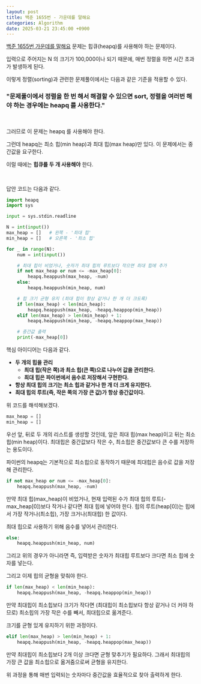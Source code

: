 ```yaml
---
layout: post
title: 백준 1655번 - 가운데를 말해요
categories: Algorithm
date: 2025-03-21 23:45:00 +0900
---
```

<a href="https://www.acmicpc.net/problem/1655" target="_blank">백준 1655번 가운데를 말해요</a> 문제는 힙큐(heapq)를 사용해야 하는 문제이다.

입력으로 주어지는 N 의 크기가 100,000이나 되기 때문에, 매번 정렬을 하면 시간 초과가 발생하게 된다.

이렇게 정렬(sorting)과 관련한 문제풀이에서는 다음과 같은 기준을 적용할 수 있다.

### "문제풀이에서 정렬을 한 번 해서 해결할 수 있으면 sort, 정렬을 여러번 해야 하는 경우에는 heapq 를 사용한다."

<br>

그러므로 이 문제는 heapq 를 사용해야 한다.

그런데 heapq는 최소 힙(min heap)과 최대 힙(max heap)만 있다. 이 문제에서는 중간값을 요구한다.

이럴 때에는 <b>힙큐를 두 개 사용해야</b> 한다.

<br>

답안 코드는 다음과 같다.

```python
import heapq
import sys

input = sys.stdin.readline

N = int(input())
max_heap = []   # 왼쪽 - '최대 힙'
min_heap = []   # 오른쪽 - '최소 힙'

for _ in range(N):
    num = int(input())

    # 최대 힙이 비었거나, 숫자가 최대 힙의 루트보다 작으면 최대 힙에 추가
    if not max_heap or num <= -max_heap[0]:
        heapq.heappush(max_heap, -num)
    else:
        heapq.heappush(min_heap, num)

    # 힙 크기 균형 유지 (최대 힙이 항상 같거나 한 개 더 크도록)
    if len(max_heap) < len(min_heap):
        heapq.heappush(max_heap, -heapq.heappop(min_heap))
    elif len(max_heap) > len(min_heap) + 1:
        heapq.heappush(min_heap, -heapq.heappop(max_heap))

    # 중간값 출력
    print(-max_heap[0])
```

핵심 아이디어는 다음과 같다.

* <b>두 개의 힙을 관리</b>
    * <b>최대 힙(작은 쪽)과 최소 힙(큰 쪽)으로 나누어 값을 관리한다.</b>
    * <b>최대 힙은 파이썬에서 음수로 저장해서 구현한다.</b>
* <b>항상 최대 힙의 크기는 최소 힙과 같거나 한 개 더 크게 유지한다.</b>
* <b>최대 힙의 루트(즉, 작은 쪽의 가장 큰 값)가 항상 중간값이다.</b>

위 코드를 해석해보겠다.

```python
max_heap = []
min_heap = []
```

우선 앞, 뒤로 두 개의 리스트를 생성할 것인데, 앞은 최대 힙(max heap)이고 뒤는 최소 힙(min heap)이다. 최대힙은 중간값보다 작은 수, 최소힙은 중간값보다 큰 수를 저장하는 용도이다.

파이썬의 heapq는 기본적으로 최소힙으로 동작하기 때문에 최대힙은 음수로 값을 저장해 관리한다.

```python
if not max_heap or num <= -max_heap[0]:
    heapq.heappush(max_heap, -num)
```

만약 최대 힙(max_heap)이 비었거나, 현재 입력된 수가 최대 힙의 루트(-max_heap[0])보다 작거나 같다면 최대 힙에 넣어야 한다. 힙의 루트(heap[0])는 힙에서 가장 작거나(최소힙), 가장 크거나(최대힙) 한 값이다.

최대 힙으로 사용하기 위해 음수를 넣어서 관리한다.

```python
else:
    heapq.heappush(min_heap, num)
```

그리고 위의 경우가 아니라면 즉, 입력받은 숫자가 최대힙 루트보다 크다면 최소 힙에 숫자를 넣는다.

그리고 이제 힙의 균형을 맞춰야 한다.

```python
if len(max_heap) < len(min_heap):
    heapq.heappush(max_heap, -heapq.heappop(min_heap))
```

만약 최대힙이 최소힙보다 크기가 작다면 (최대힙이 최소힙보다 항상 같거나 더 커야 하므로) 최소힙의 가장 작은 수를 빼서, 최대힙으로 옮겨준다.

크기를 균형 있게 유지하기 위한 과정이다.

```python
elif len(max_heap) > len(min_heap) + 1:
    heapq.heappush(min_heap, -heapq.heappop(max_heap))
```

만약 최대힙이 최소힙보다 2개 이상 크다면 균형 맞추기가 필요하다. 그래서 최대힙의 가장 큰 값을 최소힙으로 옮겨줌으로써 균형을 유지한다.

위 과정을 통해 매번 입력되는 숫자마다 중간값을 효율적으로 찾아 출력하게 한다.